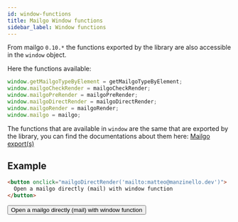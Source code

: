 ```yaml
---
id: window-functions
title: Mailgo Window functions
sidebar_label: Window functions
---
```


From mailgo `0.10.*` the functions exported by the library are also accessible in the `window` object.

Here the functions available:

```js
window.getMailgoTypeByElement = getMailgoTypeByElement;
window.mailgoCheckRender = mailgoCheckRender;
window.mailgoPreRender = mailgoPreRender;
window.mailgoDirectRender = mailgoDirectRender;
window.mailgoRender = mailgoRender;
window.mailgo = mailgo;
```

The functions that are available in `window` are the same that are exported by the library, you can find the documentations about them here: [Mailgo export(s)](/docs/mailgo-exports)

## Example

```html
<button onclick="mailgoDirectRender('mailto:matteo@manzinello.dev')">
  Open a mailgo directly (mail) with window function
</button>
```

<button onclick="mailgoDirectRender('mailto:matteo@manzinello.dev')">
  Open a mailgo directly (mail) with window function
</button>
